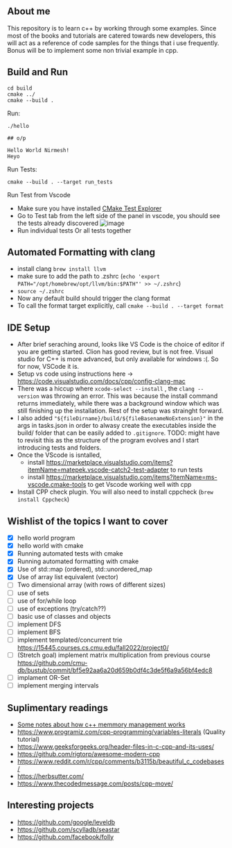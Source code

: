 ## About me

This repository is to learn c++ by working through some examples.
Since most of the books and tutorials are catered towards new developers, this will act as a reference of code samples for the things that i use frequently. Bonus will be to implement some non trivial example in cpp.

## Build and Run
```
cd build
cmake ../
cmake --build .
```

Run:

```
./hello

## o/p

Hello World Nirmesh!
Heyo
```

Run Tests:

```
cmake --build . --target run_tests
```

Run Test from Vscode

- Make sure you have installed [CMake Test Explorer](https://marketplace.visualstudio.com/items?itemName=fredericbonnet.cmake-test-adapter)
- Go to Test tab from the left side of the panel in vscode, you should see the tests already discovered ![image](images/Screenshot2024-09-03-9.19.55 PM.png)
- Run individual tests Or all tests together

## Automated Formatting with clang

- install clang `brew install llvm`
- make sure to add the path to .zshrc (`echo 'export PATH="/opt/homebrew/opt/llvm/bin:$PATH"' >> ~/.zshrc`)
- `source ~/.zshrc`
- Now any default build should trigger the clang format
- To call the format target explicitly, call `cmake --build . --target format`

## IDE Setup
- After brief seraching around, looks like VS Code is the choice of editor if you are getting started. Clion has good review, but is not free. Visual studio for C++ is more advanced, but only available for windows :(. So for now, VSCode it is.
- Setup vs code using instructions here -> https://code.visualstudio.com/docs/cpp/config-clang-mac
- There was a hiccup where `xcode-select --install` , the `clang --version` was throwing an error. This was because the install command returns immediately, while there was a background window which was still finishing up the installation. Rest of the setup was strainght forward.
- I also added `"${fileDirname}/build/${fileBasenameNoExtension}"` in the args in tasks.json in order to alwasy create the executables inside the build/ folder that can be easily added to `.gitignore`. TODO: might have to revisit this as the structure of the program evolves and I start introducing tests and folders.
- Once the VScode is isntalled,
  + install https://marketplace.visualstudio.com/items?itemName=matepek.vscode-catch2-test-adapter to run tests
  + install https://marketplace.visualstudio.com/items?itemName=ms-vscode.cmake-tools to get Vscode working well with cpp
- Install CPP check plugin. You will also need to install cppcheck (`brew install Cppcheck`)

## Wishlist of the topics I want to cover
- [x] hello world program
- [x] hello world with cmake
- [x] Running automated tests with cmake
- [x] Running automated formatting with cmake
- [x] Use of std::map (ordered), std::unordered_map
- [x] Use of array list equivalent (vector)
- [ ] Two dimensional array (with rows of different sizes)
- [ ] use of sets
- [ ] use of for/while loop
- [ ] use of exceptions (try/catch??)
- [ ] basic use of classes and objects
- [ ] implement DFS
- [ ] implement BFS
- [ ] implement templated/concurrent trie https://15445.courses.cs.cmu.edu/fall2022/project0/
- [ ] (Stretch goal) implement matrix multiplication from previous course https://github.com/cmu-db/bustub/commit/bf5e92aa6a20d659b0df4c3de5f6a9a56bf4edc8
- [ ] implament OR-Set
- [ ] implement merging intervals

## Suplimentary readings
- [Some notes about how c++ memmory management works](memmory_management.md)
- https://www.programiz.com/cpp-programming/variables-literals  (Quality tutorial)
- https://www.geeksforgeeks.org/header-files-in-c-cpp-and-its-uses/
- https://github.com/rigtorp/awesome-modern-cpp
- https://www.reddit.com/r/cpp/comments/b3115b/beautiful_c_codebases/
- https://herbsutter.com/
- https://www.thecodedmessage.com/posts/cpp-move/

## Interesting projects
- https://github.com/google/leveldb
- https://github.com/scylladb/seastar
- https://github.com/facebook/folly
